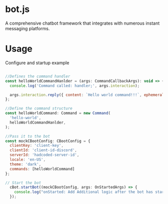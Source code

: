 # bot.js
A comprehensive chatbot framework that integrates with numerous instant messaging platforms.


# Usage

Configure and startup example
```js

//Defines the command handler
const helloWorldCommandHanlder = (args: CommandCallbackArgs): void => {
  console.log('Command called: handler;', args.interaction);

  args.interaction.reply({ content: `Hello world command!!!`, ephemeral: true }); //discord specific remove...
};

//Define the command structure
const helloWorldCommand: Command = new Command(
  'hello-world',
  helloWorldCommandHanlder,
);

//Pass it to the bot
const mockCBootConfig: CBootConfig = {
  clientKey: 'client-key',
  clientId: 'client-id-discord',
  serverId: 'hadcoded-server-id',
  locale: 'en-US',
  theme: 'dark',
  commands: [helloWorldCommand]
};

// Start the bot
  cBot.startBot((mockCBootConfig, args: OnStartedArgs) => {
    console.log("onStarted: Add Additional logic after the bot has started");
  });
```